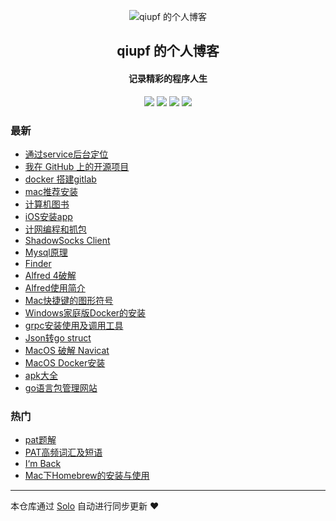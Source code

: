 <p align="center"><img alt="qiupf 的个人博客" src="https://static.b3log.org/images/brand/solo-32.png"></p><h2 align="center">
qiupf 的个人博客
</h2>

<h4 align="center">记录精彩的程序人生</h4>
<p align="center"><a title="qiupf 的个人博客" target="_blank" href="https://github.com/qiupf/solo-blog"><img src="https://img.shields.io/github/last-commit/qiupf/solo-blog.svg?style=flat-square&color=FF9900"></a>
<a title="GitHub repo size in bytes" target="_blank" href="https://github.com/qiupf/solo-blog"><img src="https://img.shields.io/github/repo-size/qiupf/solo-blog.svg?style=flat-square"></a>
<a title="Solo Version" target="_blank" href="https://github.com/b3log/solo/releases"><img src="https://img.shields.io/badge/solo-3.6.4-f1e05a.svg?style=flat-square&color=blueviolet"></a>
<a title="Hits" target="_blank" href="https://github.com/b3log/hits"><img src="https://hits.b3log.org/qiupf/solo-blog.svg"></a></p>

### 最新

* [通过service后台定位](http://www.meetpanda.xyz:8081/articles/2019/10/20/1571572098569.html)
* [我在 GitHub 上的开源项目](http://www.meetpanda.xyz:8081/my-github-repos)
* [docker 搭建gitlab](http://www.meetpanda.xyz:8081/articles/2019/09/05/1567666190440.html)
* [mac推荐安装](http://www.meetpanda.xyz:8081/articles/2019/09/04/1567565834115.html)
* [计算机图书](http://www.meetpanda.xyz:8081/articles/2019/09/04/1567562407468.html)
* [iOS安装app](http://www.meetpanda.xyz:8081/articles/2019/09/03/1567480338391.html)
* [计网编程和抓包](http://www.meetpanda.xyz:8081/articles/2019/09/02/1567407726959.html)
* [ShadowSocks Client](http://www.meetpanda.xyz:8081/articles/2019/08/30/1567159648216.html)
* [Mysql原理](http://www.meetpanda.xyz:8081/articles/2019/08/30/1567145521764.html)
* [Finder](http://www.meetpanda.xyz:8081/articles/2019/08/29/1567069294894.html)
* [Alfred 4破解](http://www.meetpanda.xyz:8081/articles/2019/08/29/1567067814681.html)
* [Alfred使用简介](http://www.meetpanda.xyz:8081/articles/2019/08/29/1567067149093.html)
* [Mac快捷键的图形符号](http://www.meetpanda.xyz:8081/articles/2019/08/29/1567065058925.html)
* [Windows家庭版Docker的安装](http://www.meetpanda.xyz:8081/articles/2019/08/28/1567001359935.html)
* [grpc安装使用及调用工具](http://www.meetpanda.xyz:8081/articles/2019/08/28/1566963931813.html)
* [Json转go struct](http://www.meetpanda.xyz:8081/articles/2019/08/28/1566963440031.html)
* [MacOS 破解 Navicat](http://www.meetpanda.xyz:8081/articles/2019/08/28/1566963344739.html)
* [MacOS Docker安装](http://www.meetpanda.xyz:8081/articles/2019/08/28/1566963044597.html)
* [apk大全](http://www.meetpanda.xyz:8081/articles/2019/08/28/1566962914609.html)
* [go语言包管理网站](http://www.meetpanda.xyz:8081/articles/2019/08/28/1566962809464.html)

### 热门

* [pat题解](http://www.meetpanda.xyz:8081/articles/2019/08/28/1566958721818.html)
* [PAT高频词汇及短语](http://www.meetpanda.xyz:8081/articles/2019/08/28/1566954776154.html)
* [I‘m Back](http://www.meetpanda.xyz:8081/articles/2019/08/27/1566900838460.html)
* [Mac下Homebrew的安装与使用](http://www.meetpanda.xyz:8081/articles/2019/08/28/1566962649987.html)



---

本仓库通过 [Solo](https://github.com/b3log/solo) 自动进行同步更新 ❤️ 